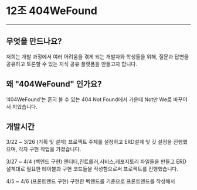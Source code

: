 # 12조 404WeFound
***

## 무엇을 만드나요?

저희는 개발 과정에서 여러 어려움을 겪게 되는 개발자와 학생들을 위해,
 질문과 답변을 공유하고 토론할 수 있는 지식 공유 플랫폼을 만들고자 합니다.

## 왜 "404WeFound" 인가요?

‘404WeFound’는 흔히 볼 수 있는 404 Not Found에서 가운데 Not만 We로 바꾸어서 지었습니다.

## 개발시간

3/22 ~ 3/26 (기획 및 설계) 프로젝트 주제를 설정하고 ERD설계 및 깃 설정을 진행했으며, 각자 구현 작업을 가졌습니다.

3/27 ~ 4/4 (백엔드 구현) 엔티티,컨트롤러,서비스,레포지토리 파일들을 만들고 ERD 설계대로 필요한 테이블과
구현 코드들을 작성함으로써 프로젝트를 진행했습니다.

4/5 ~ 4/6 (프론트엔드 구현) 구현한 벡엔드를 기준으로 프론트엔드를 작성해서 
